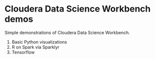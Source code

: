 # Cloudera Data Science Workbench demos
Simple demonstrations of Cloudera Data Science Workbench.

1. Basic Python visualizations
2. R on Spark via Sparklyr
3. Tensorflow